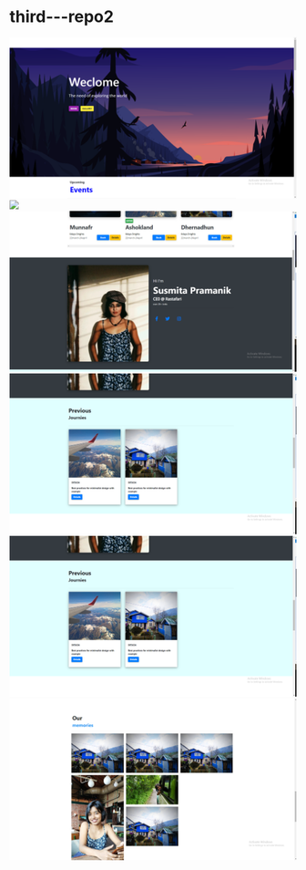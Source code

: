 # third---repo2

<img src = "new_pic2.png">

<img src = "new_pic7.png">
<img src = "new_pic3.png">
<img src = "new_pic4.png">
<img src = "new_pic5.png">
<img src = "new_pic6.png">
